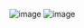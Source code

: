 ![image](https://user-images.githubusercontent.com/79350479/151148742-30cf771d-781b-4dcc-944e-528add303a64.png)
![image](https://user-images.githubusercontent.com/79350479/151189346-fe0042ff-f41b-43f4-82c4-101df94c2783.png)
